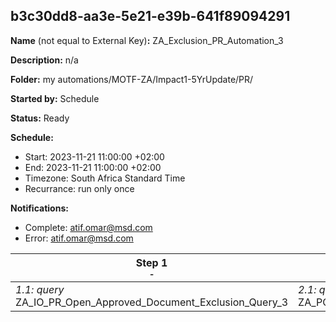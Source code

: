 ## b3c30dd8-aa3e-5e21-e39b-641f89094291

**Name** (not equal to External Key)**:** ZA_Exclusion_PR_Automation_3

**Description:** n/a

**Folder:** my automations/MOTF-ZA/Impact1-5YrUpdate/PR/

**Started by:** Schedule

**Status:** Ready

**Schedule:**

* Start: 2023-11-21 11:00:00 +02:00
* End: 2023-11-21 11:00:00 +02:00
* Timezone: South Africa Standard Time
* Recurrance: run only once

**Notifications:**

* Complete: atif.omar@msd.com
* Error: atif.omar@msd.com

| Step 1<br>_<small>-</small>_ | Step 2<br>_<small>-</small>_ | Step 3<br>_<small>-</small>_ |
| --- | --- | --- |
| _1.1: query_<br>ZA_IO_PR_Open_Approved_Document_Exclusion_Query_3 | _2.1: query_<br>ZA_PO_PR_Open_Approved_Document_Exclusion_Query_3 | _3.1: query_<br>ZA_TR_PR_Open_Approved_Document_Exclusion_Query_3 |
